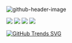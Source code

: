 ![github-header-image](https://user-images.githubusercontent.com/69795132/175813537-9153a9d9-598d-4c7c-951e-1b539e46d992.png)

![](http://github-profile-summary-cards.vercel.app/api/cards/profile-details?username=9Kritsada&theme=vue)
![](http://github-profile-summary-cards.vercel.app/api/cards/repos-per-language?username=9Kritsada&theme=vue)
![](http://github-profile-summary-cards.vercel.app/api/cards/most-commit-language?username=9Kritsada&theme=vue)
![](http://github-profile-summary-cards.vercel.app/api/cards/stats?username=9Kritsada&theme=vue)

[![GitHub Trends SVG](https://api.githubtrends.io/user/svg/9Kritsada/langs)](https://githubtrends.io)

<!-- <a href="https://github.com/anuraghazra/github-readme-stats"><img align="center" src="https://github-readme-stats.vercel.app/api?username=9Kritsada&show_icons=true&include_all_commits=true&theme=buefy&hide_border=true" alt="Anurag's github stats" /></a><a href="https://github.com/anuraghazra/github-readme-stats"><img align="center" src="https://github-readme-stats.vercel.app/api/top-langs/?username=9Kritsada&theme=buefy&hide_border=true&layout=compact" /></a> -->

<!-- [![GitHub WidgetBox](https://github-widgetbox.vercel.app/api/profile?username=9Kritsada&data=followers,repositories,stars,commits)](https://github.com/Jurredr/github-widgetbox) -->

